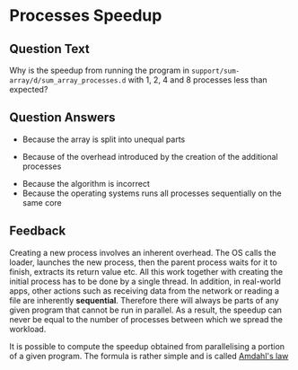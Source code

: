 # Processes Speedup

## Question Text

Why is the speedup from running the program in `support/sum-array/d/sum_array_processes.d` with 1, 2, 4 and 8 processes less than expected?

## Question Answers

- Because the array is split into unequal parts
+ Because of the overhead introduced by the creation of the additional processes
- Because the algorithm is incorrect
- Because the operating systems runs all processes sequentially on the same core

## Feedback

Creating a new process involves an inherent overhead.
The OS calls the loader, launches the new process, then the parent process waits for it to finish, extracts its return value etc.
All this work together with creating the initial process has to be done by a single thread.
In addition, in real-world apps, other actions such as receiving data from the network or reading a file are inherently **sequential**.
Therefore there will always be parts of any given program that cannot be run in parallel.
As a result, the speedup can never be equal to the number of processes between which we spread the workload. 

It is possible to compute the speedup obtained from parallelising a portion of a given program.
The formula is rather simple and is called [Amdahl's law](https://en.wikipedia.org/wiki/Amdahl%27s_law)
